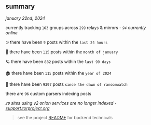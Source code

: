 
## summary
_january 22nd, 2024_

currently tracking `163` groups across `299` relays & mirrors - _`94` currently online_

⏲ there have been `9` posts within the `last 24 hours`

🦈 there have been `115` posts within the `month of january`

🪐 there have been `882` posts within the `last 90 days`

🏚 there have been `115` posts within the `year of 2024`

🦕 there have been `9397` posts `since the dawn of ransomwatch`

there are `96` custom parsers indexing posts

_`20` sites using v2 onion services are no longer indexed - [support.torproject.org](https://support.torproject.org/onionservices/v2-deprecation/)_

> see the project [README](https://github.com/joshhighet/ransomwatch#ransomwatch--) for backend technicals
